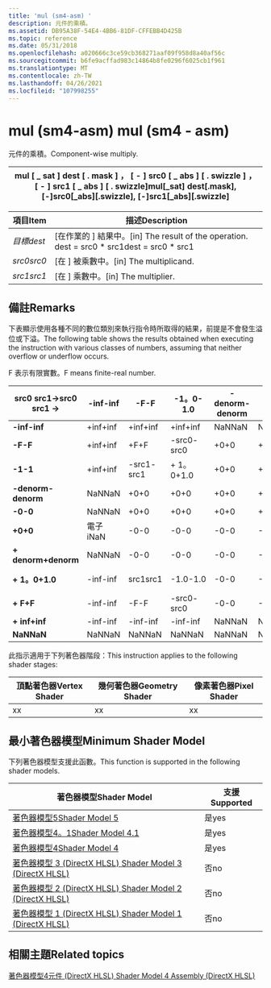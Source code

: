 ```yaml
---
title: 'mul (sm4-asm) '
description: 元件的乘積。
ms.assetid: DB95A38F-54E4-4BB6-81DF-CFFEBB4D425B
ms.topic: reference
ms.date: 05/31/2018
ms.openlocfilehash: a020666c3ce59cb368271aaf09f958d8a40af56c
ms.sourcegitcommit: b6fe9acffad983c14864b8fe0296f6025cb1f961
ms.translationtype: MT
ms.contentlocale: zh-TW
ms.lasthandoff: 04/26/2021
ms.locfileid: "107998255"
---
```

# <a name="mul-sm4---asm"></a><span data-ttu-id="9bc14-103">mul (sm4-asm) </span><span class="sxs-lookup"><span data-stu-id="9bc14-103">mul (sm4 - asm)</span></span>

<span data-ttu-id="9bc14-104">元件的乘積。</span><span class="sxs-lookup"><span data-stu-id="9bc14-104">Component-wise multiply.</span></span>



| <span data-ttu-id="9bc14-105">mul \[ \_ sat \] dest \[ . mask \] ， \[ - \] src0 \[ \_ abs \] \[ . swizzle \] ， \[ - \] src1 \[ \_ abs \] \[ . swizzle\]</span><span class="sxs-lookup"><span data-stu-id="9bc14-105">mul\[\_sat\] dest\[.mask\], \[-\]src0\[\_abs\]\[.swizzle\], \[-\]src1\[\_abs\]\[.swizzle\]</span></span> |
|--------------------------------------------------------------------------------------------|



 



| <span data-ttu-id="9bc14-106">項目</span><span class="sxs-lookup"><span data-stu-id="9bc14-106">Item</span></span>                                                            | <span data-ttu-id="9bc14-107">描述</span><span class="sxs-lookup"><span data-stu-id="9bc14-107">Description</span></span>                                                        |
|-----------------------------------------------------------------|--------------------------------------------------------------------|
| <span data-ttu-id="9bc14-108"><span id="dest"></span><span id="DEST"></span>*目標*</span><span class="sxs-lookup"><span data-stu-id="9bc14-108"><span id="dest"></span><span id="DEST"></span>*dest*</span></span><br/> | <span data-ttu-id="9bc14-109">\[在作業的 \] 結果中。</span><span class="sxs-lookup"><span data-stu-id="9bc14-109">\[in\] The result of the operation.</span></span> <span data-ttu-id="9bc14-110">dest = src0 \* src1</span><span class="sxs-lookup"><span data-stu-id="9bc14-110">dest = src0 \* src1</span></span><br/> |
| <span data-ttu-id="9bc14-111"><span id="src0"></span><span id="SRC0"></span>*src0*</span><span class="sxs-lookup"><span data-stu-id="9bc14-111"><span id="src0"></span><span id="SRC0"></span>*src0*</span></span><br/> | <span data-ttu-id="9bc14-112">\[在 \] 被乘數中。</span><span class="sxs-lookup"><span data-stu-id="9bc14-112">\[in\] The multiplicand.</span></span><br/>                                |
| <span data-ttu-id="9bc14-113"><span id="src1"></span><span id="SRC1"></span>*src1*</span><span class="sxs-lookup"><span data-stu-id="9bc14-113"><span id="src1"></span><span id="SRC1"></span>*src1*</span></span><br/> | <span data-ttu-id="9bc14-114">\[在 \] 乘數中。</span><span class="sxs-lookup"><span data-stu-id="9bc14-114">\[in\] The multiplier.</span></span><br/>                                  |



 

## <a name="remarks"></a><span data-ttu-id="9bc14-115">備註</span><span class="sxs-lookup"><span data-stu-id="9bc14-115">Remarks</span></span>

<span data-ttu-id="9bc14-116">下表顯示使用各種不同的數位類別來執行指令時所取得的結果，前提是不會發生溢位或下溢。</span><span class="sxs-lookup"><span data-stu-id="9bc14-116">The following table shows the results obtained when executing the instruction with various classes of numbers, assuming that neither overflow or underflow occurs.</span></span>

<span data-ttu-id="9bc14-117">F 表示有限實數。</span><span class="sxs-lookup"><span data-stu-id="9bc14-117">F means finite-real number.</span></span>



| <span data-ttu-id="9bc14-118">**src0 src1->**</span><span class="sxs-lookup"><span data-stu-id="9bc14-118">**src0 src1 ->**</span></span> | <span data-ttu-id="9bc14-119">**-inf**</span><span class="sxs-lookup"><span data-stu-id="9bc14-119">**-inf**</span></span> | <span data-ttu-id="9bc14-120">**-F**</span><span class="sxs-lookup"><span data-stu-id="9bc14-120">**-F**</span></span> | <span data-ttu-id="9bc14-121">**-1。0**</span><span class="sxs-lookup"><span data-stu-id="9bc14-121">**-1.0**</span></span> | <span data-ttu-id="9bc14-122">**-denorm**</span><span class="sxs-lookup"><span data-stu-id="9bc14-122">**-denorm**</span></span> | <span data-ttu-id="9bc14-123">**-0**</span><span class="sxs-lookup"><span data-stu-id="9bc14-123">**-0**</span></span> | <span data-ttu-id="9bc14-124">**+0**</span><span class="sxs-lookup"><span data-stu-id="9bc14-124">**+0**</span></span> | <span data-ttu-id="9bc14-125">**denorm**</span><span class="sxs-lookup"><span data-stu-id="9bc14-125">**denorm**</span></span> | <span data-ttu-id="9bc14-126">**+ 1。0**</span><span class="sxs-lookup"><span data-stu-id="9bc14-126">**+1.0**</span></span> | <span data-ttu-id="9bc14-127">**+ F**</span><span class="sxs-lookup"><span data-stu-id="9bc14-127">**+F**</span></span> | <span data-ttu-id="9bc14-128">**+ inf**</span><span class="sxs-lookup"><span data-stu-id="9bc14-128">**+inf**</span></span> | <span data-ttu-id="9bc14-129">**NaN**</span><span class="sxs-lookup"><span data-stu-id="9bc14-129">**NaN**</span></span> |
|---------------------|----------|--------|----------|-------------|--------|--------|------------|----------|--------|----------|---------|
| <span data-ttu-id="9bc14-130">**-inf**</span><span class="sxs-lookup"><span data-stu-id="9bc14-130">**-inf**</span></span>            | <span data-ttu-id="9bc14-131">+inf</span><span class="sxs-lookup"><span data-stu-id="9bc14-131">+inf</span></span>     | <span data-ttu-id="9bc14-132">+inf</span><span class="sxs-lookup"><span data-stu-id="9bc14-132">+inf</span></span>   | <span data-ttu-id="9bc14-133">+inf</span><span class="sxs-lookup"><span data-stu-id="9bc14-133">+inf</span></span>     | <span data-ttu-id="9bc14-134">NaN</span><span class="sxs-lookup"><span data-stu-id="9bc14-134">NaN</span></span>         | <span data-ttu-id="9bc14-135">NaN</span><span class="sxs-lookup"><span data-stu-id="9bc14-135">NaN</span></span>    | <span data-ttu-id="9bc14-136">NaN</span><span class="sxs-lookup"><span data-stu-id="9bc14-136">NaN</span></span>    | <span data-ttu-id="9bc14-137">NaN</span><span class="sxs-lookup"><span data-stu-id="9bc14-137">NaN</span></span>        | <span data-ttu-id="9bc14-138">-inf</span><span class="sxs-lookup"><span data-stu-id="9bc14-138">-inf</span></span>     | <span data-ttu-id="9bc14-139">-inf</span><span class="sxs-lookup"><span data-stu-id="9bc14-139">-inf</span></span>   | <span data-ttu-id="9bc14-140">-inf</span><span class="sxs-lookup"><span data-stu-id="9bc14-140">-inf</span></span>     | <span data-ttu-id="9bc14-141">NaN</span><span class="sxs-lookup"><span data-stu-id="9bc14-141">NaN</span></span>     |
| <span data-ttu-id="9bc14-142">**-F**</span><span class="sxs-lookup"><span data-stu-id="9bc14-142">**-F**</span></span>              | <span data-ttu-id="9bc14-143">+inf</span><span class="sxs-lookup"><span data-stu-id="9bc14-143">+inf</span></span>     | <span data-ttu-id="9bc14-144">+F</span><span class="sxs-lookup"><span data-stu-id="9bc14-144">+F</span></span>     | <span data-ttu-id="9bc14-145">-src0</span><span class="sxs-lookup"><span data-stu-id="9bc14-145">-src0</span></span>    | <span data-ttu-id="9bc14-146">+0</span><span class="sxs-lookup"><span data-stu-id="9bc14-146">+0</span></span>          | <span data-ttu-id="9bc14-147">+0</span><span class="sxs-lookup"><span data-stu-id="9bc14-147">+0</span></span>     | <span data-ttu-id="9bc14-148">-0</span><span class="sxs-lookup"><span data-stu-id="9bc14-148">-0</span></span>     | <span data-ttu-id="9bc14-149">-0</span><span class="sxs-lookup"><span data-stu-id="9bc14-149">-0</span></span>         | <span data-ttu-id="9bc14-150">src0</span><span class="sxs-lookup"><span data-stu-id="9bc14-150">src0</span></span>     | <span data-ttu-id="9bc14-151">-F</span><span class="sxs-lookup"><span data-stu-id="9bc14-151">-F</span></span>     | <span data-ttu-id="9bc14-152">-inf</span><span class="sxs-lookup"><span data-stu-id="9bc14-152">-inf</span></span>     | <span data-ttu-id="9bc14-153">NaN</span><span class="sxs-lookup"><span data-stu-id="9bc14-153">NaN</span></span>     |
| <span data-ttu-id="9bc14-154">**-1**</span><span class="sxs-lookup"><span data-stu-id="9bc14-154">**-1**</span></span>              | <span data-ttu-id="9bc14-155">+inf</span><span class="sxs-lookup"><span data-stu-id="9bc14-155">+inf</span></span>     | <span data-ttu-id="9bc14-156">-src1</span><span class="sxs-lookup"><span data-stu-id="9bc14-156">-src1</span></span>  | <span data-ttu-id="9bc14-157">+ 1。0</span><span class="sxs-lookup"><span data-stu-id="9bc14-157">+1.0</span></span>     | <span data-ttu-id="9bc14-158">+0</span><span class="sxs-lookup"><span data-stu-id="9bc14-158">+0</span></span>          | <span data-ttu-id="9bc14-159">+0</span><span class="sxs-lookup"><span data-stu-id="9bc14-159">+0</span></span>     | <span data-ttu-id="9bc14-160">-0</span><span class="sxs-lookup"><span data-stu-id="9bc14-160">-0</span></span>     | <span data-ttu-id="9bc14-161">-0</span><span class="sxs-lookup"><span data-stu-id="9bc14-161">-0</span></span>         | <span data-ttu-id="9bc14-162">-1.0</span><span class="sxs-lookup"><span data-stu-id="9bc14-162">-1.0</span></span>     | <span data-ttu-id="9bc14-163">-src1</span><span class="sxs-lookup"><span data-stu-id="9bc14-163">-src1</span></span>  | <span data-ttu-id="9bc14-164">-inf</span><span class="sxs-lookup"><span data-stu-id="9bc14-164">-inf</span></span>     | <span data-ttu-id="9bc14-165">NaN</span><span class="sxs-lookup"><span data-stu-id="9bc14-165">NaN</span></span>     |
| <span data-ttu-id="9bc14-166">**-denorm**</span><span class="sxs-lookup"><span data-stu-id="9bc14-166">**-denorm**</span></span>         | <span data-ttu-id="9bc14-167">NaN</span><span class="sxs-lookup"><span data-stu-id="9bc14-167">NaN</span></span>      | <span data-ttu-id="9bc14-168">+0</span><span class="sxs-lookup"><span data-stu-id="9bc14-168">+0</span></span>     | <span data-ttu-id="9bc14-169">+0</span><span class="sxs-lookup"><span data-stu-id="9bc14-169">+0</span></span>       | <span data-ttu-id="9bc14-170">+0</span><span class="sxs-lookup"><span data-stu-id="9bc14-170">+0</span></span>          | <span data-ttu-id="9bc14-171">+0</span><span class="sxs-lookup"><span data-stu-id="9bc14-171">+0</span></span>     | <span data-ttu-id="9bc14-172">-0</span><span class="sxs-lookup"><span data-stu-id="9bc14-172">-0</span></span>     | <span data-ttu-id="9bc14-173">-0</span><span class="sxs-lookup"><span data-stu-id="9bc14-173">-0</span></span>         | <span data-ttu-id="9bc14-174">-0</span><span class="sxs-lookup"><span data-stu-id="9bc14-174">-0</span></span>       | <span data-ttu-id="9bc14-175">-0</span><span class="sxs-lookup"><span data-stu-id="9bc14-175">-0</span></span>     | <span data-ttu-id="9bc14-176">NaN</span><span class="sxs-lookup"><span data-stu-id="9bc14-176">NaN</span></span>      | <span data-ttu-id="9bc14-177">NaN</span><span class="sxs-lookup"><span data-stu-id="9bc14-177">NaN</span></span>     |
| <span data-ttu-id="9bc14-178">**-0**</span><span class="sxs-lookup"><span data-stu-id="9bc14-178">**-0**</span></span>              | <span data-ttu-id="9bc14-179">NaN</span><span class="sxs-lookup"><span data-stu-id="9bc14-179">NaN</span></span>      | <span data-ttu-id="9bc14-180">+0</span><span class="sxs-lookup"><span data-stu-id="9bc14-180">+0</span></span>     | <span data-ttu-id="9bc14-181">+0</span><span class="sxs-lookup"><span data-stu-id="9bc14-181">+0</span></span>       | <span data-ttu-id="9bc14-182">+0</span><span class="sxs-lookup"><span data-stu-id="9bc14-182">+0</span></span>          | <span data-ttu-id="9bc14-183">+0</span><span class="sxs-lookup"><span data-stu-id="9bc14-183">+0</span></span>     | <span data-ttu-id="9bc14-184">-0</span><span class="sxs-lookup"><span data-stu-id="9bc14-184">-0</span></span>     | <span data-ttu-id="9bc14-185">-0</span><span class="sxs-lookup"><span data-stu-id="9bc14-185">-0</span></span>         | <span data-ttu-id="9bc14-186">-0</span><span class="sxs-lookup"><span data-stu-id="9bc14-186">-0</span></span>       | <span data-ttu-id="9bc14-187">-0</span><span class="sxs-lookup"><span data-stu-id="9bc14-187">-0</span></span>     | <span data-ttu-id="9bc14-188">NaN</span><span class="sxs-lookup"><span data-stu-id="9bc14-188">NaN</span></span>      | <span data-ttu-id="9bc14-189">NaN</span><span class="sxs-lookup"><span data-stu-id="9bc14-189">NaN</span></span>     |
| <span data-ttu-id="9bc14-190">**+0**</span><span class="sxs-lookup"><span data-stu-id="9bc14-190">**+0**</span></span>              | <span data-ttu-id="9bc14-191">電子</span><span class="sxs-lookup"><span data-stu-id="9bc14-191">iNaN</span></span>     | <span data-ttu-id="9bc14-192">-0</span><span class="sxs-lookup"><span data-stu-id="9bc14-192">-0</span></span>     | <span data-ttu-id="9bc14-193">-0</span><span class="sxs-lookup"><span data-stu-id="9bc14-193">-0</span></span>       | <span data-ttu-id="9bc14-194">-0</span><span class="sxs-lookup"><span data-stu-id="9bc14-194">-0</span></span>          | <span data-ttu-id="9bc14-195">-0</span><span class="sxs-lookup"><span data-stu-id="9bc14-195">-0</span></span>     | <span data-ttu-id="9bc14-196">+0</span><span class="sxs-lookup"><span data-stu-id="9bc14-196">+0</span></span>     | <span data-ttu-id="9bc14-197">+0</span><span class="sxs-lookup"><span data-stu-id="9bc14-197">+0</span></span>         | <span data-ttu-id="9bc14-198">+0</span><span class="sxs-lookup"><span data-stu-id="9bc14-198">+0</span></span>       | <span data-ttu-id="9bc14-199">+0</span><span class="sxs-lookup"><span data-stu-id="9bc14-199">+0</span></span>     | <span data-ttu-id="9bc14-200">NaN</span><span class="sxs-lookup"><span data-stu-id="9bc14-200">NaN</span></span>      | <span data-ttu-id="9bc14-201">NaN</span><span class="sxs-lookup"><span data-stu-id="9bc14-201">NaN</span></span>     |
| <span data-ttu-id="9bc14-202">**+ denorm**</span><span class="sxs-lookup"><span data-stu-id="9bc14-202">**+denorm**</span></span>         | <span data-ttu-id="9bc14-203">NaN</span><span class="sxs-lookup"><span data-stu-id="9bc14-203">NaN</span></span>      | <span data-ttu-id="9bc14-204">-0</span><span class="sxs-lookup"><span data-stu-id="9bc14-204">-0</span></span>     | <span data-ttu-id="9bc14-205">-0</span><span class="sxs-lookup"><span data-stu-id="9bc14-205">-0</span></span>       | <span data-ttu-id="9bc14-206">-0</span><span class="sxs-lookup"><span data-stu-id="9bc14-206">-0</span></span>          | <span data-ttu-id="9bc14-207">-0</span><span class="sxs-lookup"><span data-stu-id="9bc14-207">-0</span></span>     | <span data-ttu-id="9bc14-208">+0</span><span class="sxs-lookup"><span data-stu-id="9bc14-208">+0</span></span>     | <span data-ttu-id="9bc14-209">+0</span><span class="sxs-lookup"><span data-stu-id="9bc14-209">+0</span></span>         | <span data-ttu-id="9bc14-210">+0</span><span class="sxs-lookup"><span data-stu-id="9bc14-210">+0</span></span>       | <span data-ttu-id="9bc14-211">+0</span><span class="sxs-lookup"><span data-stu-id="9bc14-211">+0</span></span>     | <span data-ttu-id="9bc14-212">NaN</span><span class="sxs-lookup"><span data-stu-id="9bc14-212">NaN</span></span>      | <span data-ttu-id="9bc14-213">NaN</span><span class="sxs-lookup"><span data-stu-id="9bc14-213">NaN</span></span>     |
| <span data-ttu-id="9bc14-214">**+ 1。0**</span><span class="sxs-lookup"><span data-stu-id="9bc14-214">**+1.0**</span></span>            | <span data-ttu-id="9bc14-215">-inf</span><span class="sxs-lookup"><span data-stu-id="9bc14-215">-inf</span></span>     | <span data-ttu-id="9bc14-216">src1</span><span class="sxs-lookup"><span data-stu-id="9bc14-216">src1</span></span>   | <span data-ttu-id="9bc14-217">-1.0</span><span class="sxs-lookup"><span data-stu-id="9bc14-217">-1.0</span></span>     | <span data-ttu-id="9bc14-218">-0</span><span class="sxs-lookup"><span data-stu-id="9bc14-218">-0</span></span>          | <span data-ttu-id="9bc14-219">-0</span><span class="sxs-lookup"><span data-stu-id="9bc14-219">-0</span></span>     | <span data-ttu-id="9bc14-220">+0</span><span class="sxs-lookup"><span data-stu-id="9bc14-220">+0</span></span>     | <span data-ttu-id="9bc14-221">+0</span><span class="sxs-lookup"><span data-stu-id="9bc14-221">+0</span></span>         | <span data-ttu-id="9bc14-222">+ 1。0</span><span class="sxs-lookup"><span data-stu-id="9bc14-222">+1.0</span></span>     | <span data-ttu-id="9bc14-223">src1</span><span class="sxs-lookup"><span data-stu-id="9bc14-223">src1</span></span>   | <span data-ttu-id="9bc14-224">+inf</span><span class="sxs-lookup"><span data-stu-id="9bc14-224">+inf</span></span>     | <span data-ttu-id="9bc14-225">NaN</span><span class="sxs-lookup"><span data-stu-id="9bc14-225">NaN</span></span>     |
| <span data-ttu-id="9bc14-226">**+ F**</span><span class="sxs-lookup"><span data-stu-id="9bc14-226">**+F**</span></span>              | <span data-ttu-id="9bc14-227">-inf</span><span class="sxs-lookup"><span data-stu-id="9bc14-227">-inf</span></span>     | <span data-ttu-id="9bc14-228">-F</span><span class="sxs-lookup"><span data-stu-id="9bc14-228">-F</span></span>     | <span data-ttu-id="9bc14-229">-src0</span><span class="sxs-lookup"><span data-stu-id="9bc14-229">-src0</span></span>    | <span data-ttu-id="9bc14-230">-0</span><span class="sxs-lookup"><span data-stu-id="9bc14-230">-0</span></span>          | <span data-ttu-id="9bc14-231">-0</span><span class="sxs-lookup"><span data-stu-id="9bc14-231">-0</span></span>     | <span data-ttu-id="9bc14-232">+0</span><span class="sxs-lookup"><span data-stu-id="9bc14-232">+0</span></span>     | <span data-ttu-id="9bc14-233">+0</span><span class="sxs-lookup"><span data-stu-id="9bc14-233">+0</span></span>         | <span data-ttu-id="9bc14-234">src0</span><span class="sxs-lookup"><span data-stu-id="9bc14-234">src0</span></span>     | <span data-ttu-id="9bc14-235">+F</span><span class="sxs-lookup"><span data-stu-id="9bc14-235">+F</span></span>     | <span data-ttu-id="9bc14-236">+inf</span><span class="sxs-lookup"><span data-stu-id="9bc14-236">+inf</span></span>     | <span data-ttu-id="9bc14-237">NaN</span><span class="sxs-lookup"><span data-stu-id="9bc14-237">NaN</span></span>     |
| <span data-ttu-id="9bc14-238">**+ inf**</span><span class="sxs-lookup"><span data-stu-id="9bc14-238">**+inf**</span></span>            | <span data-ttu-id="9bc14-239">-inf</span><span class="sxs-lookup"><span data-stu-id="9bc14-239">-inf</span></span>     | <span data-ttu-id="9bc14-240">-inf</span><span class="sxs-lookup"><span data-stu-id="9bc14-240">-inf</span></span>   | <span data-ttu-id="9bc14-241">-inf</span><span class="sxs-lookup"><span data-stu-id="9bc14-241">-inf</span></span>     | <span data-ttu-id="9bc14-242">NaN</span><span class="sxs-lookup"><span data-stu-id="9bc14-242">NaN</span></span>         | <span data-ttu-id="9bc14-243">NaN</span><span class="sxs-lookup"><span data-stu-id="9bc14-243">NaN</span></span>    | <span data-ttu-id="9bc14-244">NaN</span><span class="sxs-lookup"><span data-stu-id="9bc14-244">NaN</span></span>    | <span data-ttu-id="9bc14-245">NaN</span><span class="sxs-lookup"><span data-stu-id="9bc14-245">NaN</span></span>        | <span data-ttu-id="9bc14-246">+inf</span><span class="sxs-lookup"><span data-stu-id="9bc14-246">+inf</span></span>     | <span data-ttu-id="9bc14-247">+inf</span><span class="sxs-lookup"><span data-stu-id="9bc14-247">+inf</span></span>   | <span data-ttu-id="9bc14-248">+inf</span><span class="sxs-lookup"><span data-stu-id="9bc14-248">+inf</span></span>     | <span data-ttu-id="9bc14-249">NaN</span><span class="sxs-lookup"><span data-stu-id="9bc14-249">NaN</span></span>     |
| <span data-ttu-id="9bc14-250">**NaN**</span><span class="sxs-lookup"><span data-stu-id="9bc14-250">**NaN**</span></span>             | <span data-ttu-id="9bc14-251">NaN</span><span class="sxs-lookup"><span data-stu-id="9bc14-251">NaN</span></span>      | <span data-ttu-id="9bc14-252">NaN</span><span class="sxs-lookup"><span data-stu-id="9bc14-252">NaN</span></span>    | <span data-ttu-id="9bc14-253">NaN</span><span class="sxs-lookup"><span data-stu-id="9bc14-253">NaN</span></span>      | <span data-ttu-id="9bc14-254">NaN</span><span class="sxs-lookup"><span data-stu-id="9bc14-254">NaN</span></span>         | <span data-ttu-id="9bc14-255">NaN</span><span class="sxs-lookup"><span data-stu-id="9bc14-255">NaN</span></span>    | <span data-ttu-id="9bc14-256">NaN</span><span class="sxs-lookup"><span data-stu-id="9bc14-256">NaN</span></span>    | <span data-ttu-id="9bc14-257">NaN</span><span class="sxs-lookup"><span data-stu-id="9bc14-257">NaN</span></span>        | <span data-ttu-id="9bc14-258">NaN</span><span class="sxs-lookup"><span data-stu-id="9bc14-258">NaN</span></span>      | <span data-ttu-id="9bc14-259">NaN</span><span class="sxs-lookup"><span data-stu-id="9bc14-259">NaN</span></span>    | <span data-ttu-id="9bc14-260">NaN</span><span class="sxs-lookup"><span data-stu-id="9bc14-260">NaN</span></span>      | <span data-ttu-id="9bc14-261">NaN</span><span class="sxs-lookup"><span data-stu-id="9bc14-261">NaN</span></span>     |



 

<span data-ttu-id="9bc14-262">此指示適用于下列著色器階段：</span><span class="sxs-lookup"><span data-stu-id="9bc14-262">This instruction applies to the following shader stages:</span></span>



| <span data-ttu-id="9bc14-263">頂點著色器</span><span class="sxs-lookup"><span data-stu-id="9bc14-263">Vertex Shader</span></span> | <span data-ttu-id="9bc14-264">幾何著色器</span><span class="sxs-lookup"><span data-stu-id="9bc14-264">Geometry Shader</span></span> | <span data-ttu-id="9bc14-265">像素著色器</span><span class="sxs-lookup"><span data-stu-id="9bc14-265">Pixel Shader</span></span> |
|---------------|-----------------|--------------|
| <span data-ttu-id="9bc14-266">x</span><span class="sxs-lookup"><span data-stu-id="9bc14-266">x</span></span>             | <span data-ttu-id="9bc14-267">x</span><span class="sxs-lookup"><span data-stu-id="9bc14-267">x</span></span>               | <span data-ttu-id="9bc14-268">x</span><span class="sxs-lookup"><span data-stu-id="9bc14-268">x</span></span>            |



 

## <a name="minimum-shader-model"></a><span data-ttu-id="9bc14-269">最小著色器模型</span><span class="sxs-lookup"><span data-stu-id="9bc14-269">Minimum Shader Model</span></span>

<span data-ttu-id="9bc14-270">下列著色器模型支援此函數。</span><span class="sxs-lookup"><span data-stu-id="9bc14-270">This function is supported in the following shader models.</span></span>



| <span data-ttu-id="9bc14-271">著色器模型</span><span class="sxs-lookup"><span data-stu-id="9bc14-271">Shader Model</span></span>                                              | <span data-ttu-id="9bc14-272">支援</span><span class="sxs-lookup"><span data-stu-id="9bc14-272">Supported</span></span> |
|-----------------------------------------------------------|-----------|
| [<span data-ttu-id="9bc14-273">著色器模型5</span><span class="sxs-lookup"><span data-stu-id="9bc14-273">Shader Model 5</span></span>](d3d11-graphics-reference-sm5.md)        | <span data-ttu-id="9bc14-274">是</span><span class="sxs-lookup"><span data-stu-id="9bc14-274">yes</span></span>       |
| [<span data-ttu-id="9bc14-275">著色器模型4。1</span><span class="sxs-lookup"><span data-stu-id="9bc14-275">Shader Model 4.1</span></span>](dx-graphics-hlsl-sm4.md)              | <span data-ttu-id="9bc14-276">是</span><span class="sxs-lookup"><span data-stu-id="9bc14-276">yes</span></span>       |
| [<span data-ttu-id="9bc14-277">著色器模型4</span><span class="sxs-lookup"><span data-stu-id="9bc14-277">Shader Model 4</span></span>](dx-graphics-hlsl-sm4.md)                | <span data-ttu-id="9bc14-278">是</span><span class="sxs-lookup"><span data-stu-id="9bc14-278">yes</span></span>       |
| [<span data-ttu-id="9bc14-279">著色器模型 3 (DirectX HLSL) </span><span class="sxs-lookup"><span data-stu-id="9bc14-279">Shader Model 3 (DirectX HLSL)</span></span>](dx-graphics-hlsl-sm3.md) | <span data-ttu-id="9bc14-280">否</span><span class="sxs-lookup"><span data-stu-id="9bc14-280">no</span></span>        |
| [<span data-ttu-id="9bc14-281">著色器模型 2 (DirectX HLSL) </span><span class="sxs-lookup"><span data-stu-id="9bc14-281">Shader Model 2 (DirectX HLSL)</span></span>](dx-graphics-hlsl-sm2.md) | <span data-ttu-id="9bc14-282">否</span><span class="sxs-lookup"><span data-stu-id="9bc14-282">no</span></span>        |
| [<span data-ttu-id="9bc14-283">著色器模型 1 (DirectX HLSL) </span><span class="sxs-lookup"><span data-stu-id="9bc14-283">Shader Model 1 (DirectX HLSL)</span></span>](dx-graphics-hlsl-sm1.md) | <span data-ttu-id="9bc14-284">否</span><span class="sxs-lookup"><span data-stu-id="9bc14-284">no</span></span>        |



 

## <a name="related-topics"></a><span data-ttu-id="9bc14-285">相關主題</span><span class="sxs-lookup"><span data-stu-id="9bc14-285">Related topics</span></span>

<dl> <dt>

[<span data-ttu-id="9bc14-286">著色器模型4元件 (DirectX HLSL) </span><span class="sxs-lookup"><span data-stu-id="9bc14-286">Shader Model 4 Assembly (DirectX HLSL)</span></span>](dx-graphics-hlsl-sm4-asm.md)
</dt> </dl>

 

 





